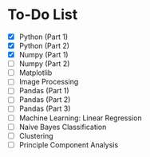 # To-Do List

- [x] Python (Part 1)
- [x] Python (Part 2)
- [x] Numpy (Part 1)
- [ ] Numpy (Part 2)
- [ ] Matplotlib
- [ ] Image Processing
- [ ] Pandas (Part 1)
- [ ] Pandas (Part 2)
- [ ] Pandas (Part 3)
- [ ] Machine Learning: Linear Regression
- [ ] Naive Bayes Classification
- [ ] Clustering
- [ ] Principle Component Analysis
